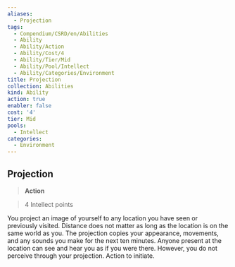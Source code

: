 ```yaml
---
aliases:
  - Projection
tags:
  - Compendium/CSRD/en/Abilities
  - Ability
  - Ability/Action
  - Ability/Cost/4
  - Ability/Tier/Mid
  - Ability/Pool/Intellect
  - Ability/Categories/Environment
title: Projection
collection: Abilities
kind: Ability
action: true
enabler: false
cost: '4'
tier: Mid
pools:
  - Intellect
categories:
  - Environment
---
```

## Projection    
>**Action**    
>4 Intellect points  
    
You project an image of yourself to any location you have seen or previously visited. Distance does not matter as long as the location is on the same world as you. The projection copies your appearance, movements, and any sounds you make for the next ten minutes. Anyone present at the location can see and hear you as if you were there. However, you do not perceive through your projection. Action to initiate.